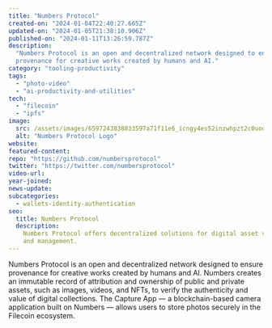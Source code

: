```yaml
---
title: "Numbers Protocol"
created-on: "2024-01-04T22:40:27.665Z"
updated-on: "2024-01-05T21:38:10.906Z"
published-on: "2024-01-11T13:26:59.787Z"
description:
  "Numbers Protocol is an open and decentralized network designed to ensure
  provenance for creative works created by humans and AI."
category: "tooling-productivity"
tags:
  - "photo-video"
  - "ai-productivity-and-utilities"
tech:
  - "filecoin"
  - "ipfs"
image:
  src: /assets/images/6597243838833597a71f11e6_icngy4es52inzwhpzt2c0uodiwktmytv6cqlvo6kya8.png
  alt: "Numbers Protocol Logo"
website:
featured-content:
repo: "https://github.com/numbersprotocol"
twitter: "https://twitter.com/numbersprotocol"
video-url:
year-joined:
news-update:
subcategories:
  - wallets-identity-authentication
seo:
  title: Numbers Protocol
  description:
    Numbers Protocol offers decentralized solutions for digital asset verification
    and management.
---
```


Numbers Protocol is an open and decentralized network designed to ensure provenance for creative works created by humans and AI. Numbers creates an immutable record of attribution and ownership of public and private assets, such as images, videos, and NFTs, to verify the authenticity and value of digital collections. The Capture App — a blockchain-based camera application built on Numbers — allows users to store photos securely in the Filecoin ecosystem.

